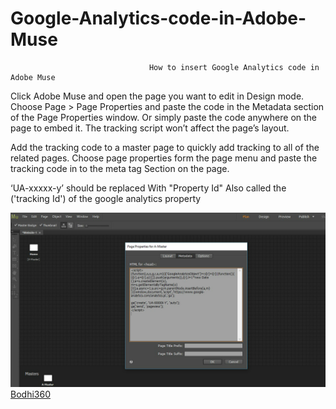 # Google-Analytics-code-in-Adobe-Muse
                                   How to insert Google Analytics code in Adobe Muse
Click Adobe Muse and open the page you want to edit in Design mode. Choose Page > Page Properties and paste the code in the Metadata section of the Page Properties window. Or simply paste the code anywhere on the page to embed it. The tracking script won’t affect the page’s layout.

 Add the tracking code to a master page to quickly add tracking to all of the related pages. Choose page properties form the page menu and paste the tracking code in to the meta tag Section on the page.

<!-- Google Analytics -->
<script><br>
(function(i,s,o,g,r,a,m){i['GoogleAnalyticsObject']=r;i[r]=i[r]||function(){<br>
(i[r].q=i[r].q||[]).push(arguments)},i[r].l=1*new Date();a=s.createElement(o),<br>
m=s.getElementsByTagName(o)[0];a.async=1;a.src=g;m.parentNode.insertBefore(a,m)<br>
})(window,document,'script','https://www.google-analytics.com/analytics.js','hh');<br>

ga('create', 'UA-XXXXX-Y', 'auto');<br>
ga('send', 'pageview');<br>
</script>
<!-- End Google Analytics -->

‘UA-xxxxx-y’ should be replaced With "Property Id" Also called the
<br>('tracking Id') of the google analytics property




<img src="https://github.com/Bodhi360/Google-analytics-code-in-Adobe-Muse/blob/master/Muse_meta%20tag.png">
<a href="http://www.bodhi360.cloud/">Bodhi360</a>

